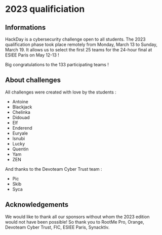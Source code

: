 # 2023 qualificiation

## Informations

HackDay is a cybersecurity challenge open to all students. The 2023 qualification phase took place remotely from Monday, March 13 to Sunday, March 19. It allows us to select the first 25 teams for the 24-hour final at ESIEE Paris on May 12-13 ! 

Big congratulations to the 133 participating teams !


## About challenges

All challenges were created with love by the students : 
- Antoine
- Blackjack 
- Chelinka
- Didouad
- Elf 
- Enderend
- Euryale
- Isnubi
- Lucky 
- Quentin 
- Yam
- ZEN

And thanks to the Devoteam Cyber Trust team :
- Pic
- Skib
- Syca


## Acknowledgements

We would like to thank all our sponsors without whom the 2023 edition would not have been possible! 
So thank you to RootMe Pro, Orange, Devoteam Cyber Trust, FIC, ESIEE Paris, Synacktiv.
